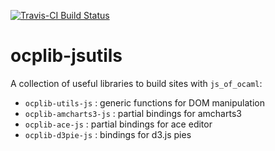 [![Travis-CI Build Status](https://travis-ci.org/OCamlPro/ocplib-utils.svg?branch=master)](https://travis-ci.org/OCamlPro/ocplib-utils)

# ocplib-jsutils

A collection of useful libraries to build sites with `js_of_ocaml`:
* `ocplib-utils-js` : generic functions for DOM manipulation
* `ocplib-amcharts3-js` : partial bindings for amcharts3 
* `ocplib-ace-js` : partial bindings for ace editor
* `ocplib-d3pie-js` : bindings for d3.js pies
